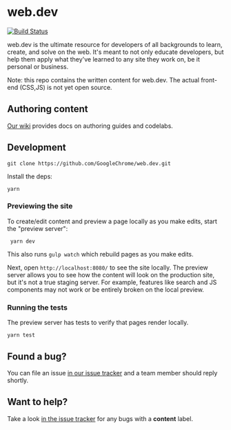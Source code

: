 # web.dev

[![Build Status](https://travis-ci.org/GoogleChrome/web.dev.svg?branch=master)](https://travis-ci.org/GoogleChrome/web.dev)

web.dev is the ultimate resource for developers of all backgrounds to learn, create, and solve on the web. It's meant to not only educate developers, but help them apply what they've learned to any site they work on, be it personal or business.

Note: this repo contains the written content for web.dev. The actual front-end
(CSS,JS) is not yet open source.

## Authoring content

[Our wiki](https://github.com/GoogleChrome/web.dev/wiki) provides docs on authoring guides and codelabs.

## Development

```shell
git clone https://github.com/GoogleChrome/web.dev.git
```

Install the deps:

```shell
yarn
```

### Previewing the site

To create/edit content and preview a page locally as you make edits, start the "preview server":

```shell
 yarn dev
```

This also runs `gulp watch` which rebuild pages as you make edits.

Next,  open `http://localhost:8080/` to see the site locally. The preview server
allows you to see how the content will look on the production site, but it's
not a true staging server. For example, features like search and JS components
may not work or be entirely broken on the local preview.

### Running the tests

The preview server has tests to verify that pages render locally.

```shell
yarn test
```

## Found a bug?

You can file an issue [in our issue tracker](https://github.com/GoogleChrome/web.dev/issues) and a team member should reply shortly.

## Want to help?

Take a look [in the issue tracker](https://github.com/GoogleChrome/web.dev/issues) for any bugs with a **content** label.
